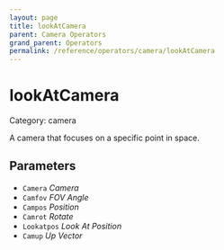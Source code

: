 ```yaml
---
layout: page
title: lookAtCamera
parent: Camera Operators
grand_parent: Operators
permalink: /reference/operators/camera/lookAtCamera
---
```


# lookAtCamera

Category: camera



A camera that focuses on a specific point in space.

## Parameters

* `Camera` *Camera*
* `Camfov` *FOV Angle*
* `Campos` *Position*
* `Camrot` *Rotate*
* `Lookatpos` *Look At Position*
* `Camup` *Up Vector*